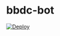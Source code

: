 # bbdc-bot

[![Deploy](https://www.herokucdn.com/deploy/button.svg)](https://heroku.com/deploy?template=https://github.com/bryant2017/bbdcbot)
